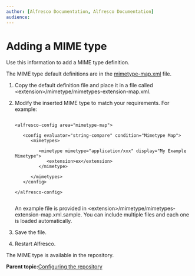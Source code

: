 ```yaml
---
author: [Alfresco Documentation, Alfresco Documentation]
audience: 
---
```


# Adding a MIME type

Use this information to add a MIME type definition.

The MIME type default definitions are in the [mimetype-map.xml](http://dev.alfresco.com/resource/AlfrescoOne/5.1/configuration/alfresco/mimetype/mimetype-map.xml) file.

1.  Copy the default definition file and place it in a file called <extension\>/mimetype/mimetypes-extension-map.xml.

2.  Modify the inserted MIME type to match your requirements. For example:

    ```
    
    ﻿<alfresco-config area="mimetype-map">
    
       <config evaluator="string-compare" condition="Mimetype Map">
          <mimetypes>
    
             <mimetype mimetype="application/xxx" display="My Example Mimetype">
                <extension>ex</extension>
             </mimetype>
    
          </mimetypes>
       </config>
    
    </alfresco-config>          
            
    ```

    An example file is provided in <extension\>/mimetype/mimetypes-extension-map.xml.sample. You can include multiple files and each one is loaded automatically.

3.  Save the file.

4.  Restart Alfresco.


The MIME type is available in the repository.

**Parent topic:**[Configuring the repository](../concepts/intro-core.md)

